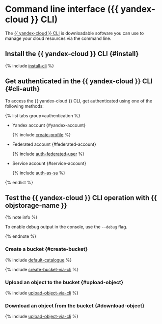 # Command line interface ({{ yandex-cloud }} CLI)

The [{{ yandex-cloud }} CLI](../../cli/) is downloadable software you can use to manage your cloud resources via the command line.

## Install the {{ yandex-cloud }} CLI {#install}

{% include [install-cli](../../_includes/cli/install-cli.md) %}

## Get authenticated in the {{ yandex-cloud }} CLI {#cli-auth}

To access the {{ yandex-cloud }} CLI, get authenticated using one of the following methods:

{% list tabs group=authentication %}

- Yandex account {#yandex-account}

  {% include [create-profile](../../_includes/cli/create-profile.md) %}

- Federated account {#federated-account}

  {% include [auth-federated-user](../../_includes/cli/auth-federated-user.md) %}

- Service account {#service-account}

  {% include [auth-as-sa](../../_includes/cli/auth-as-sa.md) %}

{% endlist %}

## Test the {{ yandex-cloud }} CLI operation with {{ objstorage-name }}

{% note info %}

To enable debug output in the console, use the `--debug` flag.

{% endnote %}

### Create a bucket {#create-bucket}

{% include [default-catalogue](../../_includes/default-catalogue.md) %}

{% include [create-bucket-via-cli](../../_includes/storage/create-bucket-via-cli.md) %}

### Upload an object to the bucket {#upload-object}

{% include [upload-object-via-cli](../../_includes/storage/upload-obect-via-cli.md) %}

### Download an object from the bucket {#download-object}

{% include [upload-object-via-cli](../../_includes/storage/download-from-bucket-via-cli.md) %}